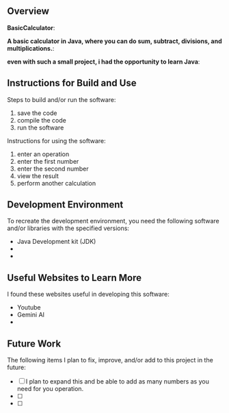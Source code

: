 ## Overview

**BasicCalculator**:

**A basic calculator in Java, where you can do sum, subtract, divisions, and multiplications.**:

**even with such a small project, i had the opportunity to learn Java**:

## Instructions for Build and Use

Steps to build and/or run the software:

1. save the code
2. compile the code
3. run the software

Instructions for using the software:

1. enter an operation
2. enter the first number
3. enter the second number
4. view the result
5. perform another calculation

## Development Environment 

To recreate the development environment, you need the following software and/or libraries with the specified versions:

* Java Development kit (JDK)
*
*

## Useful Websites to Learn More

I found these websites useful in developing this software:

* Youtube
* Gemini AI
*

## Future Work

The following items I plan to fix, improve, and/or add to this project in the future:

* [ ] I plan to expand this and be able to add as many numbers as you need for you operation.
* [ ]
* [ ]
